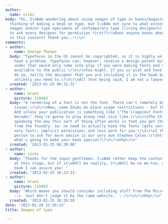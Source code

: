 ```yaml
---
author:
  name: nicks
body: "Hi, I\xB4m wondering about using images of type in books/magazines.\r\nI\xB4m
  thinking of making a book on type, but I\xB4m not sure to what extent I can include
  images and/or type specimens of contemporary type (living designers). Do I have
  to ask every designer for permission first?\r\nDoes anyone knows about the copyright
  in this concern? Thank you..!\r\n"
comments:
- author:
    name: George Thomas
  body: "Typefaces in the US cannot be copyrighted, so it is highly unlikely you would
    have a problem. Typefaces can, however, receive a design patent but protection
    under that would only come into play if you were making fonts and making them
    available to the public.\r\n\r\nYou might, if you so wish and have the time to
    do so, notify the designer that you are including it in the book but it is highly
    unlikely you need to.\r\n\r\nAll that being said, I am not a lawyer."
  created: '2013-01-25 00:31:31'
- author:
    name: hrant
    picture: 110403
  body: "A rendering of a font is not the font. There can't remotely be any copyright
    issues.\r\n\r\nNow, some EULAs do place usage restrictions - but that's rare.
    And unless your publication is something like \"The Crappiest Fonts of the Past
    Decade\" they're gonna to play along real nice like.\r\n\r\nThe thing is, practically
    speaking the way this sort of thing often works is that you get the sample setting
    from the foundry. So: no need to actually have the fonts (gets very expensive
    very fast); implicit permission; and less work for you.\r\n\r\nI think a good
    person to ask for more advice is our very own Stephen Coles.\r\nhttp://tinyurl.com/ahykbb5\r\n\r\nBTW,
    what's going to make your book special?\r\n\r\nhhp\r\n"
  created: '2013-01-25 06:30:00'
- author:
    name: nicks
  body: "Thanks for the input gentlemen. I\xB4d rather keep the contents to myself
    at this stage, but if it\xB4ll be reality, it\xB4ll be no me-too, dumb showcase
    book I can assure you! "
  created: '2013-01-25 16:23:11'
- author:
    name: hrant
    picture: 110403
  body: "Which means you should consider including stuff from The MicroFoundry...
    :->  Just don't judge it by the lame website.  :-/\r\n\r\nhhp\r\n"
  created: '2013-01-25 16:26:59'
date: '2013-01-24 21:56:23'
title: Images of type

---
```

